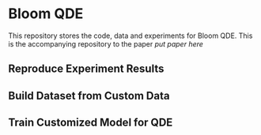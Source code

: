 # Bloom QDE

This repository stores the code, data and experiments for Bloom QDE. This is the accompanying repository to the paper *put paper here*

## Reproduce Experiment Results

## Build Dataset from Custom Data

## Train Customized Model for QDE

